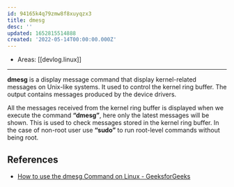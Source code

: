 ```yaml
---
id: 94165k4q79zmw8f8xuyqzx3
title: dmesg
desc: ''
updated: 1652815514888
created: '2022-05-14T00:00:00.000Z'
---
```


- Areas: [[devlog.linux]]

---

**dmesg** is a display message command that display kernel-related messages on Unix-like systems. It used to control the kernel ring buffer. The output contains messages produced by the device drivers.

All the messages received from the kernel ring buffer is displayed when we execute the command **“dmesg”**, here only the latest messages will be shown. This is used to check messages stored in the kernel ring buffer. In the case of non-root user use **“sudo”** to run root-level commands without being root.

## References

- [How to use the dmesg Command on Linux - GeeksforGeeks](https://www.geeksforgeeks.org/how-to-use-the-dmesg-command-on-linux/)
